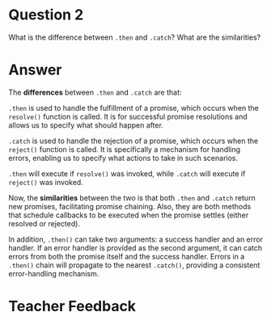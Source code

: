 # Question 2
What is the difference between `.then` and `.catch`? What are the similarities?

# Answer
The **differences** between `.then` and `.catch` are that:

`.then` is used to handle the fulfillment of a promise, which occurs when the `resolve()` function is called. It is for successful promise resolutions and allows us to specify what should happen after.

`.catch` is used to handle the rejection of a promise, which occurs when the `reject()` function is called. It is specifically a mechanism for handling errors, enabling us to specify what actions to take in such scenarios.

`.then` will execute if `resolve()` was invoked, while `.catch` will execute if `reject()` was invoked.

Now, the **similarities** between the two is that both `.then` and `.catch` return new promises, facilitating promise chaining. Also, they are both methods that schedule callbacks to be executed when the promise settles (either resolved or rejected).

In addition, `.then()` can take two arguments: a success handler and an error handler. If an error handler is provided as the second argument, it can catch errors from both the promise itself and the success handler. Errors in a `.then()` chain will propagate to the nearest `.catch()`, providing a consistent error-handling mechanism.

# Teacher Feedback